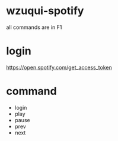 # wzuqui-spotify

all commands are in F1

# login

https://open.spotify.com/get_access_token

# command

- login
- play
- pause
- prev
- next
